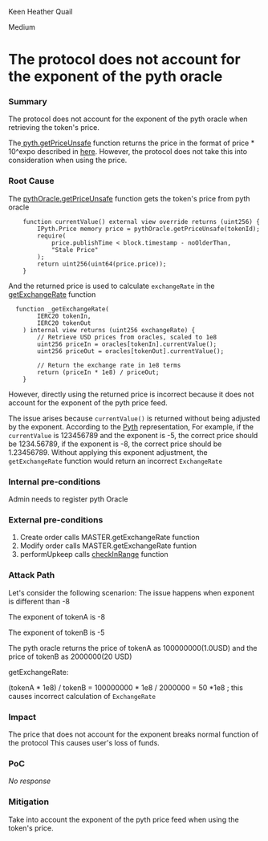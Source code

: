 Keen Heather Quail

Medium

# The protocol does not account for the exponent of the pyth oracle

### Summary

The protocol does not account for the exponent of the pyth oracle when retrieving the token's price.

The[ pyth.getPriceUnsafe](https://github.com/sherlock-audit/2024-11-oku/blob/ee3f781a73d65e33fb452c9a44eb1337c5cfdbd6/oku-custom-order-types/contracts/oracle/External/PythOracle.sol#L26) function returns the price in the format of price * 10^expo described in [here](https://api-reference.pyth.network/price-feeds/evm/getPriceUnsafe). However, the protocol does not take this into consideration when using the price. 



### Root Cause

The [pythOracle.getPriceUnsafe](https://github.com/sherlock-audit/2024-11-oku/blob/ee3f781a73d65e33fb452c9a44eb1337c5cfdbd6/oku-custom-order-types/contracts/oracle/External/PythOracle.sol#L27) function gets the token's price from pyth oracle
```solidity
    function currentValue() external view override returns (uint256) {
        IPyth.Price memory price = pythOracle.getPriceUnsafe(tokenId);
        require(
            price.publishTime < block.timestamp - noOlderThan,
            "Stale Price"
        );
        return uint256(uint64(price.price));
    }
```

And the returned price is used to calculate `exchangeRate` in the   [getExchangeRate](https://github.com/sherlock-audit/2024-11-oku/blob/ee3f781a73d65e33fb452c9a44eb1337c5cfdbd6/oku-custom-order-types/contracts/automatedTrigger/AutomationMaster.sol#L77) function 
```solidity
  function _getExchangeRate(
        IERC20 tokenIn,
        IERC20 tokenOut
    ) internal view returns (uint256 exchangeRate) {
        // Retrieve USD prices from oracles, scaled to 1e8
        uint256 priceIn = oracles[tokenIn].currentValue();
        uint256 priceOut = oracles[tokenOut].currentValue();

        // Return the exchange rate in 1e8 terms
        return (priceIn * 1e8) / priceOut;
    }
```

However, directly using the returned price is incorrect because it does not account for the exponent of the pyth price feed.

The issue arises because `currentValue()` is returned without being adjusted by the exponent.
According to the [Pyth](https://api-reference.pyth.network/price-feeds/evm/getPriceUnsafe) representation,
For example, if the `currentValue` is 123456789 and the exponent is -5, the correct price should be 1234.56789,
if  the exponent is -8, the correct price should be 1.23456789.
Without applying this exponent adjustment, the `getExchangeRate` function would return  an incorrect `ExchangeRate`

### Internal pre-conditions

Admin needs to register pyth Oracle

### External pre-conditions

1.  Create order  calls MASTER.getExchangeRate function
2. Modify order calls  MASTER.getExchangeRate funtion
3. performUpkeep calls [checkInRange](https://github.com/sherlock-audit/2024-11-oku/blob/ee3f781a73d65e33fb452c9a44eb1337c5cfdbd6/oku-custom-order-types/contracts/automatedTrigger/Bracket.sol#L594) function


### Attack Path

Let's consider the following scenarion:
The issue happens when exponent is different than -8

The exponent of tokenA is -8

The exponent of tokenB is -5

The pyth oracle returns the price of tokenA as 100000000(1.0USD) and the price of tokenB  as 2000000(20 USD)

getExchangeRate:

(tokenA * 1e8) / tokenB   = 100000000 * 1e8 / 2000000 = 50 *1e8 ;
 this causes incorrect calculation of `ExchangeRate `

### Impact

The price that does not account for the exponent breaks  normal function of the protocol
This causes user's loss of funds.

### PoC

_No response_

### Mitigation

 Take into account the exponent of the pyth price feed when using the token's price.